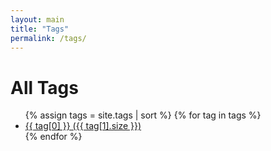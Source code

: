 ```yaml
---
layout: main
title: "Tags"
permalink: /tags/
---
```


<h1>All Tags</h1>
<ul>
  {% assign tags = site.tags | sort %}
  {% for tag in tags %}
    <li><a href="/tags/{{ tag[0] | slugify }}/">{{ tag[0] }} ({{ tag[1].size }})</a></li>
  {% endfor %}
</ul>
